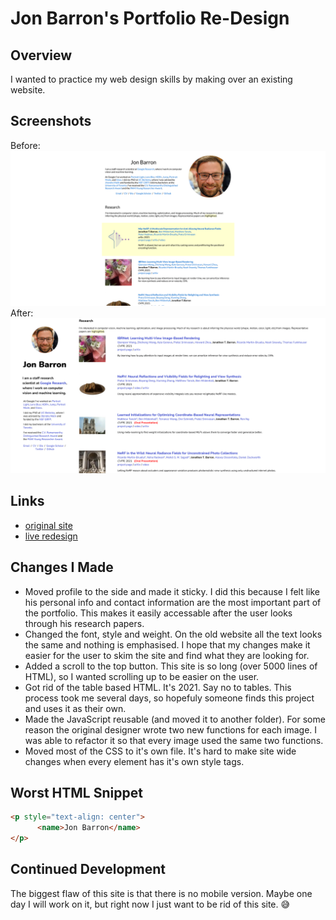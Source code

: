 # Jon Barron's Portfolio Re-Design

## Overview

I wanted to practice my web design skills by making over an existing website.

## Screenshots

Before:
![](images/before.png)
After:
![](images/after.png)

## Links

- [original site](https://jonbarron.info/)
- [live redesign](https://juliaarrington.com/portfolio/jon)

## Changes I Made

- Moved profile to the side and made it sticky. I did this because I felt like his personal info and contact information are the most important part of the portfolio. This makes it easily accessable after the user looks through his research papers.
- Changed the font, style and weight. On the old website all the text looks the same and nothing is emphasised. I hope that my changes make it easier for the user to skim the site and find what they are looking for.
- Added a scroll to the top button. This site is so long (over 5000 lines of HTML), so I wanted scrolling up to be easier on the user.
- Got rid of the table based HTML. It's 2021. Say no to tables. This process took me several days, so hopefuly someone finds this project and uses it as their own.
- Made the JavaScript reusable (and moved it to another folder). For some reason the original designer wrote two new functions for each image. I was able to refactor it so that every image used the same two functions.
- Moved most of the CSS to it's own file. It's hard to make site wide changes when every element has it's own style tags.

## Worst HTML Snippet

```HTML
<p style="text-align: center">
      <name>Jon Barron</name>
</p>
```

## Continued Development

The biggest flaw of this site is that there is no mobile version. Maybe one day I will work on it, but right now I just want to be rid of this site. 😅
